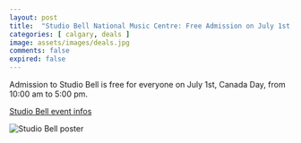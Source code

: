 ```yaml
---
layout: post
title:  "Studio Bell National Music Centre: Free Admission on July 1st, 10am-5pm"
categories: [ calgary, deals ]
image: assets/images/deals.jpg
comments: false
expired: false
---
```


Admission to Studio Bell is free for everyone on July 1st, Canada Day, from 10:00 am to 5:00 pm.


[Studio Bell event infos](https://www.studiobell.ca/national-music-centre-to-reopen-studio-bell-on-july-1)

![Studio Bell poster](https://instagram.fyyc2-1.fna.fbcdn.net/v/t39.30808-6/447689501_848702147299415_7744901995515094470_n.jpg?stp=dst-jpg_e35_s750x750_sh0.08&efg=eyJ2ZW5jb2RlX3RhZyI6ImltYWdlX3VybGdlbi4xMDgweDEwODAuc2RyLmYzMDgwOCJ9&_nc_ht=instagram.fyyc2-1.fna.fbcdn.net&_nc_cat=111&_nc_ohc=bhYxPFhUmRwQ7kNvgFYqC18&edm=ANTKIIoAAAAA&ccb=7-5&oh=00_AYABLc5JGBZTtVkjtFIbdWnkD2JiYbf2lIhsKmw1YxyWFQ&oe=6687EB51&_nc_sid=d885a2)